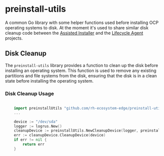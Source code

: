 # preinstall-utils

A common Go library with some helper functions used before installing OCP operating systems to disk. At the moment it's used to share similar disk cleanup code between the [Assisted Installer](https://github.com/openshift/assisted-installer/) and the [Lifecycle Agent](https://github.com/openshift-kni/lifecycle-agent/) projects.

## Disk Cleanup

The `preinstall-utils` library provides a function to clean up the disk before installing an operating system. This function is used to remove any existing partitions and file systems from the disk, ensuring that the disk is in a clean state before installing the operating system.

### Disk Cleanup Usage

```go 
    
    import preinstallUtils "github.com/rh-ecosystem-edge/preinstall-utils/pkg"
    ...

    device := "/dev/sda"
    logger := logrus.New()
    cleanupDevice := preinstallUtils.NewCleanupDevice(logger, preinstallUtils.NewDiskOps(logger, executor))
    err := cleanupDevice.CleanupDevice(device)
    if err != nil {
        return err
    }
```